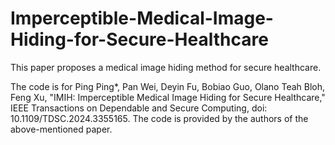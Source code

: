 # Imperceptible-Medical-Image-Hiding-for-Secure-Healthcare
This paper proposes a medical image hiding method for secure healthcare.

The code is for Ping Ping*, Pan Wei, Deyin Fu, Bobiao Guo, Olano Teah Bloh, Feng Xu, "IMIH: Imperceptible Medical Image Hiding for Secure Healthcare," IEEE Transactions on Dependable and Secure Computing, doi: 10.1109/TDSC.2024.3355165.
The code is provided by the authors of the above-mentioned paper.


